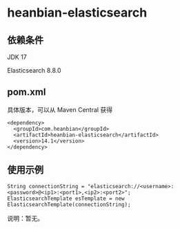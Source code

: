# heanbian-elasticsearch

## 依赖条件

JDK 17

Elasticsearch 8.8.0

## pom.xml

具体版本，可以从 Maven Central 获得

```
<dependency>
  <groupId>com.heanbian</groupId>
  <artifactId>heanbian-elasticsearch</artifactId>
  <version>14.1</version>
</dependency>
```

## 使用示例

```
String connectionString = "elasticsearch://<username>:<password>@<ip1>:<port1>,<ip2>:<port2>";
ElasticsearchTemplate esTemplate = new ElasticsearchTemplate(connectionString);
```

说明：暂无。